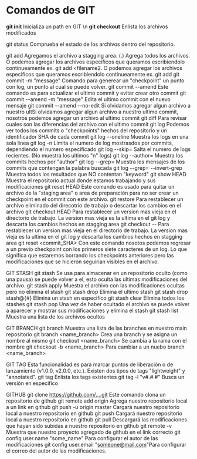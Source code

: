 # Comandos de GIT

**git init** 				Inicializa un path en GIT \n
**git checkout**			Enlista los archivos modificados

git status				Comprueba el estado de los archivos dentro del repositorio.

git add					Agregamos el archivo a stagging area. (.) Agrega todos los archivos. O podemos agregar los archivos especificos que queramos escribiendolo continueamente ex. git add <filename1> <filename2. O podemos agregar los archivos especificos que queramos escribiendolo continueamente ex. git add <filename1> <filename2>
git commit -m "message"			Comando para generear un "checkpoint" un punto con log, un punto al cual se puede volver.
git commit --amend			Este comando es para actualizar el ultimo commit y evitar crear otro commit
git commit --amend -m "message"		Edita el ultimo commit con el nuevo mensaje
git commit --amend --no-edit		Si olvidamos agregar algun archivo a nuestro ultSi olvidamos agregar algun archivo a nuestro ultimo commit, nosotros podemos agregar un archivo al ultimo commit
git diff <filename>			Para revisar cuales son las diferencias del archivo con el ultimo commit
git log					Podemos ver todos los commits o "checkpoints" hechos del repositorio y un identificador SHA de cada commit
git log --oneline			Muestra los logs en una sola linea
git log -n				Limita el numero de log mostrasdos por commits, dependiendo el numero especificado
git log --skip=<number>			Salta el numero de logs recientes. (No muestra los ultimos "n" logs)
git log --author=<author>		Muestra los commits hechos por "author"
git log --grep=<keyword>		Muestra los mensajes de los commits que contengan la palabra buscada
git log --grep=<keyword> --invert-grep	Muestra todos los resultados que NO contentan "keyword"
git show HEAD				Muestra el repositorio actual donde estamos trabajando y sus modificaciones
git reset HEAD <filename>		Este comando es usado para quitar un archivo de la "staging area" o area de preparación para no ser crear un checkpoint en el commit con este archivo.
git restore <filename>			Para restablecer un archivo eliminado del direcotrio de trabajo o descartar los cambios en el archivo
git checkout HEAD <filename>		Para restablecer un version mas vieja en el directorio de trabajo. La version mas vieja es la ultima en el git log y descarta los cambios hechos en stagging area
git checkout --<filename>		Para restablecer un version mas vieja en el directorio de trabajo. La version mas vieja es la ultima en el git log y descarta los cambios hechos en stagging area
git reset <commit_SHA>			Con este comando nosotos podemos regresar a un previo checkpoint con los primeros siete caracteres de un log. Lo que significa que estaremos borrando los checkpoints anteriores pero las modificaciones que se hicieron seguirian visibles en el archivo.


GIT STASH
git stash				Se usa para almacenar en un repositorio oculto (como una pausa) se puede volver a el, esto oculta las ultimas modificaciones del archivo.
git stash apply				Muestra el archivo con las modificaciones ocultas pero no elimina el stash
git stash drop				Elimina el ultimo stash
git stash drop stash@{#}		Elimina un stash en especifico
git stash clear				Elimina todos los stashes
git stash pop				Una vez de haber ocultado el archivo se puede volver a aparecer y mostrar sus modificaciones y elimina el stash
git stash list				Muestra una lista de los archivos ocultos


GIT BRANCH
git branch				Muestra una lista de las branches en nuestro main repositorio
git branch <name_branch>		Crea una branch y se asigna un nombre al mismo
git checkout <name_branch>		Se cambia a la rama con el nombre
git checkout -b <name_branch>		Para cambiar a un nuebo branch <name_branch>

GIT TAG
Esta funcionalidad es para marcar puntos de liberación o de lanzamiento (v1.0.0, v2.0.0, etc.). Existen dos tipos de tags "lightweight" y "annotated".
git tag					Enlista los tags existentes
git tag -l "v#.#.#"			Busca un versión en especifico

GITHUB
git clone https://github.com/....git	Este comando clona un repositorio de github
git remote add origin <link>		Agrega nuestro repositorio local a un link en github
git push -u origin master		Cargará nuestro repositorio local a nuestro repositorio en github
git push				Cargará nuestro repositorio local a nuestro repositorio en github
git pull				Descargará las modificaciones que hayan sido subidas a nuestro repositorio en github
git remote -v				Muestra que nuestro proyecto agregado de github en el link correcto
git config user.name "some_name"	Para configurar el autor de las modificaciones
git config user.email "someone@mail.com"Para configurar el correo del autor de las modificaciones.



